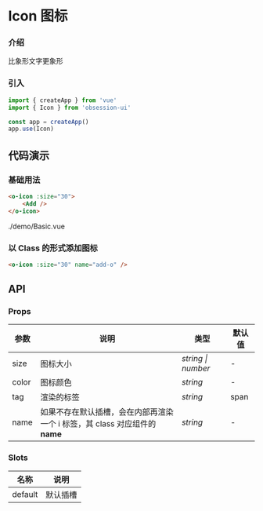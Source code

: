 # Icon 图标

### 介绍

比象形文字更象形

### 引入

```js
import { createApp } from 'vue'
import { Icon } from 'obsession-ui'

const app = createApp()
app.use(Icon)
```

## 代码演示

### 基础用法

```html
<o-icon :size="30">
    <Add />
</o-icon>
```

<demo-code transform>./demo/Basic.vue</demo-code>

### 以 Class 的形式添加图标

```html
<o-icon :size="30" name="add-o" />
```

## API

### Props

| 参数         | 说明                                                          | 类型                                                       | 默认值 |
| ------------ | ------------------------------------------------------------- | ---------------------------------------------------------- | ------ |
| size          | 图标大小                                                      | _string \| number_ | -      |
| color         | 图标颜色                                                        | _string_                                                   | -     |
| tag  | 渲染的标签                                               | _string_                                                   | span      |
| name   | 如果不存在默认插槽，会在内部再渲染一个 i 标签，其 class 对应组件的 **name**     | _string_                                                   | -      |

### Slots

| 名称    | 说明     |
| ------- | -------- |
| default | 默认插槽 |
